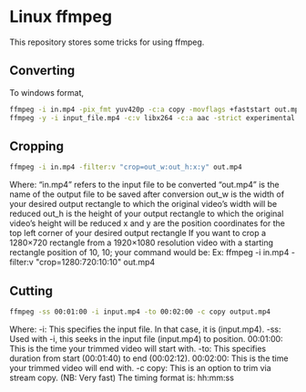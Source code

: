 # Linux ffmpeg

This repository stores some tricks for using ffmpeg.

## Converting

To windows format,
```sh
ffmpeg -i in.mp4 -pix_fmt yuv420p -c:a copy -movflags +faststart out.mp4
ffmpeg -y -i input_file.mp4 -c:v libx264 -c:a aac -strict experimental -tune fastdecode -pix_fmt yuv420p -b:a 192k -ar 48000 output_file.mp4
```

## Cropping

```sh
ffmpeg -i in.mp4 -filter:v "crop=out_w:out_h:x:y" out.mp4
```
  Where:
	“in.mp4” refers to the input file to be converted
	“out.mp4” is the name of the output file to be saved after conversion
	out_w is the width of your desired output rectangle to which the original video’s width will be reduced
	out_h is the height of your output rectangle to which the original video’s height will be reduced
	x and y are the position coordinates for the top left corner of your desired output rectangle
	If you want to crop a 1280×720 rectangle from a 1920×1080 resolution video with a starting rectangle position of 10, 10; your command would be:
	Ex: ffmpeg -i in.mp4 -filter:v "crop=1280:720:10:10" out.mp4
  
## Cutting

```sh
ffmpeg -ss 00:01:00 -i input.mp4 -to 00:02:00 -c copy output.mp4
```
  Where:
	-i: This specifies the input file. In that case, it is (input.mp4).
	-ss: Used with -i, this seeks in the input file (input.mp4) to position.
	00:01:00: This is the time your trimmed video will start with.
	-to: This specifies duration from start (00:01:40) to end (00:02:12).
	00:02:00: This is the time your trimmed video will end with.
	-c copy: This is an option to trim via stream copy. (NB: Very fast)
	The timing format is: hh:mm:ss
